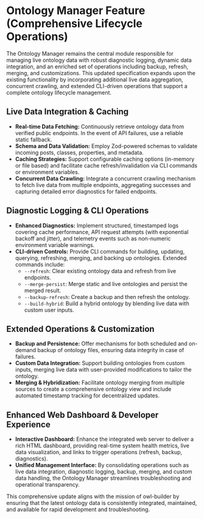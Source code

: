# Ontology Manager Feature (Comprehensive Lifecycle Operations)

The Ontology Manager remains the central module responsible for managing live ontology data with robust diagnostic logging, dynamic data integration, and an enriched set of operations including backup, refresh, merging, and customizations. This updated specification expands upon the existing functionality by incorporating additional live data aggregation, concurrent crawling, and extended CLI-driven operations that support a complete ontology lifecycle management.

## Live Data Integration & Caching

- **Real-time Data Fetching:** Continuously retrieve ontology data from verified public endpoints. In the event of API failures, use a reliable static fallback.
- **Schema and Data Validation:** Employ Zod-powered schemas to validate incoming posts, classes, properties, and metadata.
- **Caching Strategies:** Support configurable caching options (in-memory or file based) and facilitate cache refresh/invalidation via CLI commands or environment variables.
- **Concurrent Data Crawling:** Integrate a concurrent crawling mechanism to fetch live data from multiple endpoints, aggregating successes and capturing detailed error diagnostics for failed endpoints.

## Diagnostic Logging & CLI Operations

- **Enhanced Diagnostics:** Implement structured, timestamped logs covering cache performance, API request attempts (with exponential backoff and jitter), and telemetry events such as non-numeric environment variable warnings.
- **CLI-driven Controls:** Provide CLI commands for building, updating, querying, refreshing, merging, and backing up ontologies. Extended commands include:
  - `--refresh`: Clear existing ontology data and refresh from live endpoints.
  - `--merge-persist`: Merge static and live ontologies and persist the merged result.
  - `--backup-refresh`: Create a backup and then refresh the ontology.
  - `--build-hybrid`: Build a hybrid ontology by blending live data with custom user inputs.

## Extended Operations & Customization

- **Backup and Persistence:** Offer mechanisms for both scheduled and on-demand backup of ontology files, ensuring data integrity in case of failures.
- **Custom Data Integration:** Support building ontologies from custom inputs, merging live data with user-provided modifications to tailor the ontology.
- **Merging & Hybridization:** Facilitate ontology merging from multiple sources to create a comprehensive ontology view and include automated timestamp tracking for decentralized updates.

## Enhanced Web Dashboard & Developer Experience

- **Interactive Dashboard:** Enhance the integrated web server to deliver a rich HTML dashboard, providing real-time system health metrics, live data visualization, and links to trigger operations (refresh, backup, diagnostics).
- **Unified Management Interface:** By consolidating operations such as live data integration, diagnostic logging, backup, merging, and custom data handling, the Ontology Manager streamlines troubleshooting and operational transparency.

This comprehensive update aligns with the mission of owl-builder by ensuring that the latest ontology data is consistently integrated, maintained, and available for rapid development and troubleshooting.
